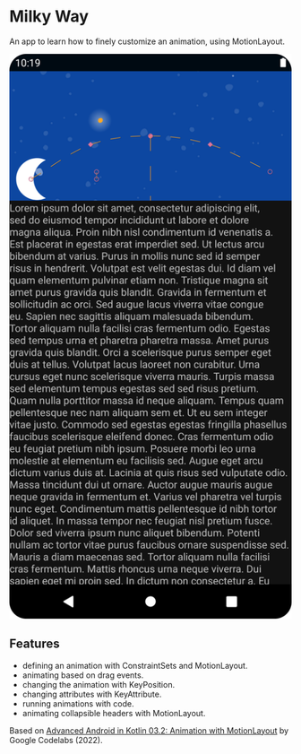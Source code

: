 # Milky Way

An app to learn how to finely customize an animation, using MotionLayout.

<p align="center">
<img src="screenshot.png" style="width:528px;max-width: 100%;">
</p>

## Features

- defining an animation with ConstraintSets and MotionLayout.
- animating based on drag events.
- changing the animation with KeyPosition.
- changing attributes with KeyAttribute.
- running animations with code.
- animating collapsible headers with MotionLayout.

Based on [Advanced Android in Kotlin 03.2: Animation with MotionLayout](https://codelabs.developers.google.com/codelabs/motion-layout#0) by Google Codelabs (2022).
